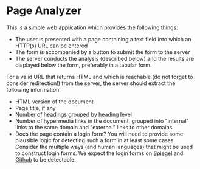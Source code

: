 # Page Analyzer

This is a simple web application which provides the following things:
  - The user is presented with a page containing a text field into which an HTTP(s) URL can be entered
  - The form is accompanied by a button to submit the form to the server
  - The server conducts the analysis (described below) and the results are displayed below the form, preferably in a tabular form.

For a valid URL that returns HTML and which is reachable (do not forget to consider redirection!) from the server, the server should extract the following information:
  - HTML version of the document
  - Page title, if any
  - Number of headings grouped by heading level
  - Number of hypermedia links in the document, grouped into "internal" links to the same domain and "external" links to other domains
  - Does the page contain a login form? You will need to provide some plausible logic for detecting such a form in at least some cases. Consider the multiple ways (and human languages) that might be used to construct login forms. We expect the login forms on [Spiegel] and [Github] to be detectable.
  
  
  [Spiegel]: <https://www.spiegel.de/meinspiegel/login.html>
  [Github]: <https://github.com/login>
